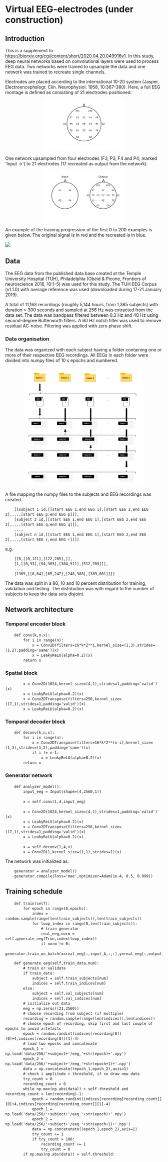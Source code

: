# Virtual EEG-electrodes (under construction)

## Introduction

This is a supplement to https://biorxiv.org/cgi/content/short/2020.04.20.049916v1. In this study, deep neural networks based on convolutional layers were used to process EEG data. Two networks were trained to upsample the data and one network was trained to recreate single channels.

Electrodes are placed according to the international 10-20 system (Jasper, Electroencephalogr. Clin. Neurophysiol. 1958, 10:367-380). Here, a full EEG montage is defined  as consisting of 21 electrodes positioned:

<p align="center">
<img src="https://github.com/Svanteberg/Virtual-EEG-electrodes/blob/master/images/10-20.png" width="50%">
</p>

One network upsampled from four electrodes (F3, P3, F4 and P4; marked 'Input ->') to 21 electrodes (17 recreated as output from the network).

<p align="center">
<img src="https://github.com/Svanteberg/Virtual-EEG-electrodes/blob/master/images/10-20_4-17.png" width="50%">
</p>

An example of the training progression of the first 0 to 200 examples is given below. The original signal is in red and the recreated is in blue.

<img src="https://github.com/Svanteberg/Virtual-EEG-electrodes/blob/master/images/movie.gif" width="110%">

## Data

The EEG data from the published data base created at the Temple University Hospital (TUH), Philadelphia (Obeid & Picone, Frontiers of neuroscience 2016, 10:1-5) was used for this study. The TUH EEG Corpus (v1.1.0) with average reference was used (downloaded during 17-21 January 2019).

A total of 11,163 recordings (roughly 5,144 hours, from 1,385 subjects) with duration > 300 seconds and sampled at 256 Hz was extracted from the data set. The data was bandpass filtered between 0.3 Hz and 40 Hz using second-degree Butterworth filters. A 60 Hz notch filter was used to remove residual AC-noise. Filtering was applied with zero phase shift.

### Data organisation

The data was organized with each subject having a folder containing one or more of their respective EEG recordings. All EEGs in each folder were divided into numpy files of 10 s epochs and numbered. 

<p align="center">
<img src="https://github.com/Svanteberg/Virtual-EEG-electrodes/blob/master/images/data_architecture.png" width="75%">
</p>

A file mapping the numpy files to the subjects and EEG recordings was created.


```
    [[subject 1 id,[[start EEG 1,end EEG 1],[start EEG 2,end EEG 2],...,[start EEG p,end EEG p]]],
    [subject 2 id,[[start EEG 1,end EEG 1],[start EEG 2,end EEG 2],...,[start EEG q,end EEG q]]],
    ...,
    [subject n id,[[start EEG 1,end EEG 1],[start EEG 2,end EEG 2],...,[start EEG r,end EEG r]]]]
```

e.g.

```
    [[0,[[0,121],[122,205],]],
    [1,[[0,93],[94,303],[304,511],[512,789]]],
    ...,
    [1385,[[0,64],[65,247],[248,388],[389,601]]]]
```

The data was split in a 80, 10 and 10 percent distribution for training, validation and testing. The distribution was with regard to the number of subjects to keep the data sets disjoint.

## Network architecture

### Temporal encoder block

```
    def conv(k,n,x):
        for i in range(n):
            x = Conv2D(filters=16*k*2**i,kernel_size=(1,3),strides=(1,2),padding='same')(x)
            x = LeakyReLU(alpha=0.2)(x)
        return x
```
### Spatial block

```
        x = Conv2D(1024,kernel_size=(4,1),strides=1,padding='valid')(x)
        x = LeakyReLU(alpha=0.2)(x)
        x = Conv2DTranspose(filters=256,kernel_size=(17,1),strides=1,padding='valid')(x)
        x = LeakyReLU(alpha=0.2)(x)
```

### Temporal decoder block

```
    def deconv(k,n,x):
        for i in range(n):
            x = Conv2DTranspose(filters=16*k*2**(n-i),kernel_size=(1,3),strides=(1,2),padding='same')(x)
            if i != n-1:
                x = LeakyReLU(alpha=0.2)(x)
        return x
```

### Generator network

```
    def analyzer_model():
        input_eeg = Input(shape=(4,2560,1))

        x = self.conv(1,4,input_eeg)

        x = Conv2D(1024,kernel_size=(4,1),strides=1,padding='valid')(x)
        x = LeakyReLU(alpha=0.2)(x)
        x = Conv2DTranspose(filters=256,kernel_size=(17,1),strides=1,padding='valid')(x)
        x = LeakyReLU(alpha=0.2)(x)

        x = self.deconv(1,4,x)
        x = Conv2D(1,kernel_size=(1,1),strides=1)(x)
```

The network was initialized as:

```
    generator = analyzer_model()
    generator.compile(loss='mae',optimizer=Adam(1e-4, 0.5, 0.999))
```

## Training schedule

```
    def train(self):
        for epoch in range(0,epochs):
            index = random.sample(range(len(train_subjects)),len(train_subjects))
            for loop_index in range(0,len(train_subjects)):
                # train generator
                real_eeg,norm = self.generate_eeg(True,index[loop_index])
                if norm != 0: 
                    generator.train_on_batch(x=real_eeg[:,input_A,:,:],y=real_eeg[:,output_B,:,:])

```

```
    def generate_eeg(self,train_data,num):
        # train or validate
        if train_data:
            subject = self.train_subjects[num]
            indices = self.train_indices[num]
        else:
            subject = self.val_subjects[num]
            indices = self.val_indices[num]
        # initialize out data
        eeg = np.zeros((21,2560))
        # choose recording from subject (if multiple)
        recording = random.sample(range(len(indices)),len(indices))
        # choose epoch of recording, skip first and last couple of epochs to avoid artefacts
        epoch = random.randint(indices[recording[0]][0]+4,indices[recording[0]][1]-4)
        # load two epochs and concatenate
        epoch_1 = np.load('data/256/'+subject+'/eeg_'+str(epoch)+'.npy')
        epoch_2 = np.load('data/256/'+subject+'/eeg_'+str(epoch+1)+'.npy')
        data = np.concatenate((epoch_1,epoch_2),axis=1)
        # check i amplitude > threshold, if so draw new data
        try_count = 0
        recording_count = 0
        while np.max(np.abs(data)) > self.threshold and recording_count < len(recording)-1:
            epoch = random.randint(indices[recording[recording_count]][0]+4,indices[recording[recording_count]][1]-4)
            epoch_1 = np.load('data/256/'+subject+'/eeg_'+str(epoch)+'.npy')
            epoch_2 = np.load('data/256/'+subject+'/eeg_'+str(epoch+1)+'.npy')
            data = np.concatenate((epoch_1,epoch_2),axis=1)
            try_count += 1
            if try_count > 100:
                recording_count += 1
                try_count = 0
        if np.max(np.abs(data)) > self.threshold:
            

